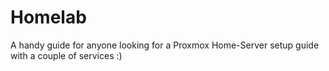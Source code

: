 # Homelab
A handy guide for anyone looking for a Proxmox Home-Server setup guide with a couple of services :)
